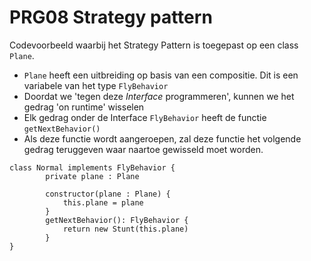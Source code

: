 # PRG08 Strategy pattern

Codevoorbeeld waarbij het Strategy Pattern is toegepast op een class `Plane`. 

- `Plane` heeft een uitbreiding op basis van een compositie. Dit is een variabele van het type `FlyBehavior`
- Doordat we 'tegen deze *Interface* programmeren', kunnen we het gedrag 'on runtime' wisselen
- Elk gedrag onder de Interface `FlyBehavior` heeft de functie `getNextBehavior()`
- Als deze functie wordt aangeroepen, zal deze functie het volgende gedrag teruggeven waar naartoe gewisseld moet worden.
```
class Normal implements FlyBehavior {
        private plane : Plane
        
        constructor(plane : Plane) {
            this.plane = plane
        }
        getNextBehavior(): FlyBehavior {
            return new Stunt(this.plane)
        }
}
```